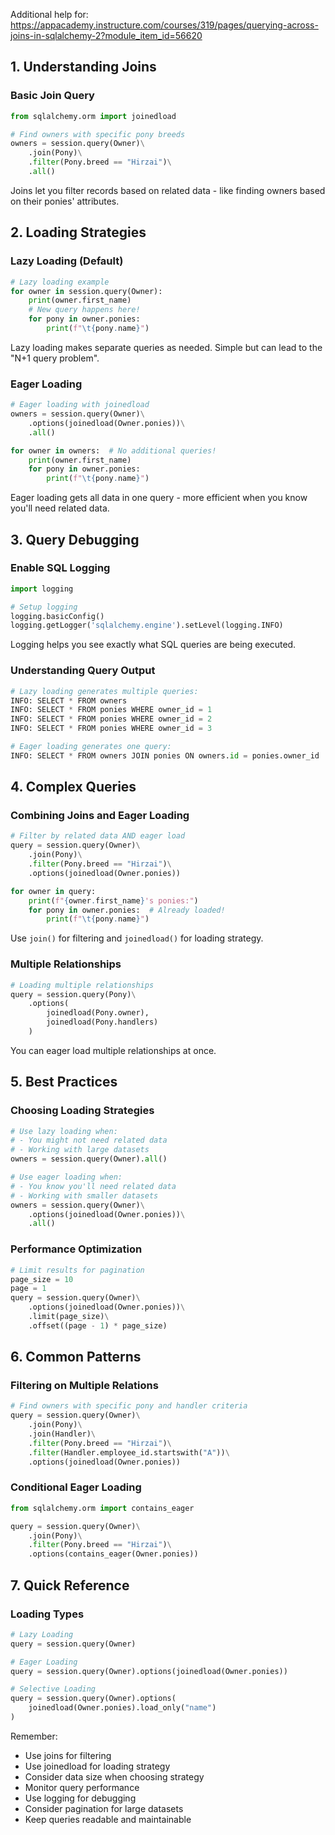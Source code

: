 Additional help for: https://appacademy.instructure.com/courses/319/pages/querying-across-joins-in-sqlalchemy-2?module_item_id=56620

## 1. Understanding Joins

### Basic Join Query
```python
from sqlalchemy.orm import joinedload

# Find owners with specific pony breeds
owners = session.query(Owner)\
    .join(Pony)\
    .filter(Pony.breed == "Hirzai")\
    .all()
```
Joins let you filter records based on related data - like finding owners based on their ponies' attributes.

## 2. Loading Strategies

### Lazy Loading (Default)
```python
# Lazy loading example
for owner in session.query(Owner):
    print(owner.first_name)
    # New query happens here!
    for pony in owner.ponies:  
        print(f"\t{pony.name}")
```
Lazy loading makes separate queries as needed. Simple but can lead to the "N+1 query problem".

### Eager Loading
```python
# Eager loading with joinedload
owners = session.query(Owner)\
    .options(joinedload(Owner.ponies))\
    .all()

for owner in owners:  # No additional queries!
    print(owner.first_name)
    for pony in owner.ponies:
        print(f"\t{pony.name}")
```
Eager loading gets all data in one query - more efficient when you know you'll need related data.

## 3. Query Debugging

### Enable SQL Logging
```python
import logging

# Setup logging
logging.basicConfig()
logging.getLogger('sqlalchemy.engine').setLevel(logging.INFO)
```
Logging helps you see exactly what SQL queries are being executed.

### Understanding Query Output
```python
# Lazy loading generates multiple queries:
INFO: SELECT * FROM owners
INFO: SELECT * FROM ponies WHERE owner_id = 1
INFO: SELECT * FROM ponies WHERE owner_id = 2
INFO: SELECT * FROM ponies WHERE owner_id = 3

# Eager loading generates one query:
INFO: SELECT * FROM owners JOIN ponies ON owners.id = ponies.owner_id
```

## 4. Complex Queries

### Combining Joins and Eager Loading
```python
# Filter by related data AND eager load
query = session.query(Owner)\
    .join(Pony)\
    .filter(Pony.breed == "Hirzai")\
    .options(joinedload(Owner.ponies))

for owner in query:
    print(f"{owner.first_name}'s ponies:")
    for pony in owner.ponies:  # Already loaded!
        print(f"\t{pony.name}")
```
Use `join()` for filtering and `joinedload()` for loading strategy.

### Multiple Relationships
```python
# Loading multiple relationships
query = session.query(Pony)\
    .options(
        joinedload(Pony.owner),
        joinedload(Pony.handlers)
    )
```
You can eager load multiple relationships at once.

## 5. Best Practices

### Choosing Loading Strategies
```python
# Use lazy loading when:
# - You might not need related data
# - Working with large datasets
owners = session.query(Owner).all()

# Use eager loading when:
# - You know you'll need related data
# - Working with smaller datasets
owners = session.query(Owner)\
    .options(joinedload(Owner.ponies))\
    .all()
```

### Performance Optimization
```python
# Limit results for pagination
page_size = 10
page = 1
query = session.query(Owner)\
    .options(joinedload(Owner.ponies))\
    .limit(page_size)\
    .offset((page - 1) * page_size)
```

## 6. Common Patterns

### Filtering on Multiple Relations
```python
# Find owners with specific pony and handler criteria
query = session.query(Owner)\
    .join(Pony)\
    .join(Handler)\
    .filter(Pony.breed == "Hirzai")\
    .filter(Handler.employee_id.startswith("A"))\
    .options(joinedload(Owner.ponies))
```

### Conditional Eager Loading
```python
from sqlalchemy.orm import contains_eager

query = session.query(Owner)\
    .join(Pony)\
    .filter(Pony.breed == "Hirzai")\
    .options(contains_eager(Owner.ponies))
```

## 7. Quick Reference

### Loading Types
```python
# Lazy Loading
query = session.query(Owner)

# Eager Loading
query = session.query(Owner).options(joinedload(Owner.ponies))

# Selective Loading
query = session.query(Owner).options(
    joinedload(Owner.ponies).load_only("name")
)
```

Remember:
- Use joins for filtering
- Use joinedload for loading strategy
- Consider data size when choosing strategy
- Monitor query performance
- Use logging for debugging
- Consider pagination for large datasets
- Keep queries readable and maintainable

